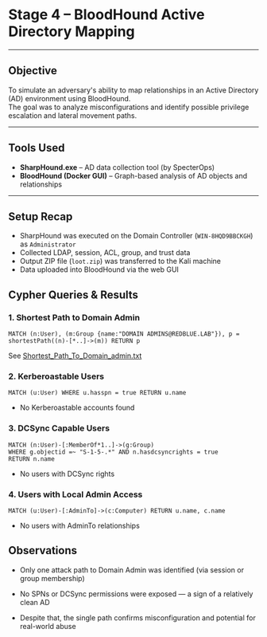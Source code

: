 # Stage 4 – BloodHound Active Directory Mapping

---

## Objective

To simulate an adversary's ability to map relationships in an Active Directory (AD) environment using BloodHound.  
The goal was to analyze misconfigurations and identify possible privilege escalation and lateral movement paths.

---

## Tools Used

- **SharpHound.exe** – AD data collection tool (by SpecterOps)
- **BloodHound (Docker GUI)** – Graph-based analysis of AD objects and relationships

---

## Setup Recap

- SharpHound was executed on the Domain Controller (`WIN-8HQD9BBCKGH`) as `Administrator`
- Collected LDAP, session, ACL, group, and trust data
- Output ZIP file (`loot.zip`) was transferred to the Kali machine
- Data uploaded into BloodHound via the web GUI

## Cypher Queries & Results

### 1. Shortest Path to Domain Admin

```cypher
MATCH (n:User), (m:Group {name:"DOMAIN ADMINS@REDBLUE.LAB"}), p = shortestPath((n)-[*..]->(m)) RETURN p
```
See [Shortest_Path_To_Domain_admin.txt](https://github.com/xMohammadAsimx/RedBlue-Enterprise-Lab/blob/main/phase2_red_team/stage4_bloodhound_ad_mapping/Shortest_Path_To_Domain_admin.txt)

### 2. Kerberoastable Users

```cypher
MATCH (u:User) WHERE u.hasspn = true RETURN u.name
```

- No Kerberoastable accounts found

### 3. DCSync Capable Users

``` cypher
MATCH (n:User)-[:MemberOf*1..]->(g:Group)
WHERE g.objectid =~ "S-1-5-.*" AND n.hasdcsyncrights = true
RETURN n.name
```
- No users with DCSync rights

### 4. Users with Local Admin Access

``` cypher
MATCH (u:User)-[:AdminTo]->(c:Computer) RETURN u.name, c.name
```
- No users with AdminTo relationships

## Observations

- Only one attack path to Domain Admin was identified (via session or group membership)

- No SPNs or DCSync permissions were exposed — a sign of a relatively clean AD

- Despite that, the single path confirms misconfiguration and potential for real-world abuse


